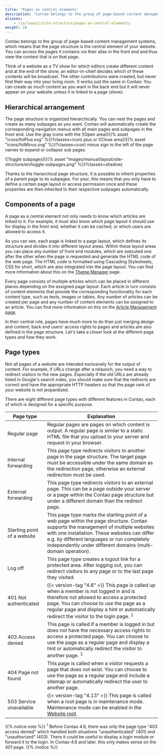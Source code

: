 ```yaml
---
title: 'Pages as central elements'
description: 'Contao belongs to the group of page-based content management systems, which means that the page structure is the central element of your website.'
aliases:
    - /ja/layout/site-structure/pages-as-central-elements/
weight: 10
---
```


Contao belongs to the group of page-based content management systems, which means that the page structure is the central
element of your website. You can access the pages it contains via their alias in the front end and thus view the content 
that is on that page.

Think of a website as a TV show for which editors create different content and at the end of the show, an editor-in-chief
decides which of these contents will be broadcast. The other contributions were created, but never find their way into
your living room. It works just the same in Contao: You can create as much content as you want in the back end but it will 
never appear on your website unless it is linked to a page (show).

## Hierarchical arrangement

The page structure is organized hierarchically. You can nest the pages and create as many subpages as you want. Contao will
automatically create the corresponding navigation menus with all main pages and subpages in the front end. Use the gray
icons with the ![Open area]({{% asset "icons/folPlus.svg" %}}?classes=icon) plus or ![Close area]({{% asset "icons/folMinus.svg" %}}?classes=icon) minus
sign to the left of the page names to expand or collapse sub pages.

![Toggle subpages]({{% asset "images/manual/layout/site-structure/en/toggle-subpages.png" %}}?classes=shadow)

Thanks to the hierarchical page structure, it is possible to inherit properties of a parent page to its subpages.
For your, this means that you only have to define a certain page layout or access permission once and these properties
are then inherited to their respective subpages automatically.

## Components of a page

A page as a central element not only needs to know which articles are linked to it. For example, it must also know which
page layout it should use for display in the front end, whether it can be cached, or which users are allowed to access it.

As you can see, each page is linked to a page layout, which defines its structure and divides it into different layout
areas. Within these layout areas you can place any number of front end modules, which are executed one after the other
when the page is requested and generate the HTML code of the web page. The HTML code is formatted using
Cascading Stylesheets, CSS for short, which are also integrated into the page layout. You can find more information
about this on the [Theme Manager](/ja/layout/theme-manager/) page.

Every page consists of multiple articles which can be placed in different places depending on the assigned page layout.
Each article in turn consists of content elements that provide the corresponding functionality for each content type,
such as texts, images or tables. Any number of articles can be created per page and any number of content elements can be
assigned to an article. You can find more information on this on the [Article Management page](/ja/article-management/).

In their central role, pages have much more to do than just merging design and content; back end users' access rights
to pages and articles are also defined in the page structure. Let's take a closer look at the different page types and
how they work.

## Page types

Not all pages of a website are intended exclusively for the output of content. For example, if URLs change after a
relaunch, you need a way to redirect visitors to the new pages. Especially if the old URLs are already listed in 
Google's search index, you should make sure that the redirects are correct and have the appropriate HTTP headers
so that the page rank of your website is not jeopardized.

There are eight different page types with different features in Contao, each of which is designed for a specific purpose.

| Page type | Explanation                                                                                                                                                                                                                                                                                         |
| --------- |-----------------------------------------------------------------------------------------------------------------------------------------------------------------------------------------------------------------------------------------------------------------------------------------------------|
| Regular page | Regular pages are pages on which content is output. A regular page is similar to a static HTML file that you upload to your server and request in your browser.                                                                                                                                     |
| Internal forwarding | This page type redirects visitors to another page in the page structure. The target page must be accessible under the same domain as the redirection page, otherwise an external redirection must be used.                                                                                          |
| External forwarding | This page type redirects visitors to an external page. This can be a page outside your server or a page within the Contao page structure but under a different domain than the redirect page.                                                                                                       |
| Starting point of a website | This page type marks the starting point of a web page within the page structure. Contao supports the management of multiple websites with one installation. These websites can differ e.g. by different languages or run completely independently under different domains (multi-domain operation). |
| Log off | This page type creates a logout link for a protected area. After logging out, you can redirect visitors to any page or to the last page they visited.                                                                                                                                               |
| 401 Not authenticated | {{< version-tag "4.6" >}} This page is called up when a member is not logged in and is therefore not allowed to access a protected page. You can choose to use the page as a regular page and display a hint or automatically redirect the visitor to the login page. <sup>1</sup>                  |
| 403 Access denied | This page is called if a member is logged in but does not have the necessary access rights to access a protected page. You can choose to use the page as a regular page and display a hint or automatically redirect the visitor to another page. <sup>1</sup>                                      |
| 404 Page not found | This page is called when a visitor requests a page that does not exist. You can choose to use the page as a regular page and include a sitemap or automatically redirect the user to another page.                                                                                                  |
| 503 Service unavailable | {{< version-tag "4.13" >}} This page is called when a root page is in maintenance mode. Maintenance mode can be enabled in the [Website root](../configure-pages/#website-settings).                                                                                                                |


{{% notice note %}}
<sup>1</sup> Before Contao 4.6, there was only the page type "403 access denied" which handled both situations "unauthenticated" (401) and "unauthorized" (403). There it could be useful to display a login module or forward it to the login. In Contao 4.6 and later, this only makes sense on the 401 page.
{{% /notice %}}
